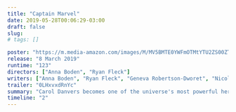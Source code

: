 ```yaml
---
title: "Captain Marvel"
date: 2019-05-28T00:06:29-03:00
draft: false
slug:
# tags: []

poster: "https://m.media-amazon.com/images/M/MV5BMTE0YWFmOTMtYTU2ZS00ZTIxLWE3OTEtYTNiYzBkZjViZThiXkEyXkFqcGdeQXVyODMzMzQ4OTI@._V1_SY1000_CR0,0,675,1000_AL_.jpg"
release: "8 March 2019"
runtime: "123"
directors: ["Anna Boden", "Ryan Fleck"]
writers: ["Anna Boden", "Ryan Fleck", "Geneva Robertson-Dworet", "Nicole Perlman", "Meg LeFauve"]
trailer: "0LHxvxdRnYc"
summary: "Carol Danvers becomes one of the universe's most powerful heroes when Earth is caught in the middle of a galactic war between two alien races."
timeline: "2"
---
```


